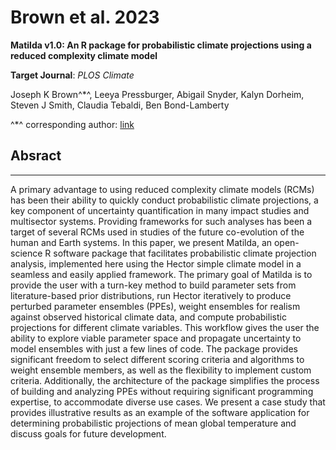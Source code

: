 # Brown et al. 2023 

**Matilda v1.0: An R package for probabilistic climate projections using a reduced complexity climate model**

**Target Journal**: *PLOS Climate*

Joseph K Brown^*^, Leeya Pressburger, Abigail Snyder, Kalyn Dorheim, Steven J Smith, Claudia Tebaldi, Ben Bond-Lamberty

^*^ corresponding author: [link](joseph.brown@pnnl.gov)

## Absract
___

A primary advantage to using reduced complexity climate models (RCMs) has been their ability to quickly conduct probabilistic climate projections, a key component of uncertainty quantification in many impact studies and multisector systems. Providing frameworks for such analyses has been a target of several RCMs used in studies of the future co-evolution of the human and Earth systems. In this paper, we present Matilda, an open-science R software package that facilitates probabilistic climate projection analysis, implemented here using the Hector simple climate model in a seamless and easily applied framework. The primary goal of Matilda is to provide the user with a turn-key method to build parameter sets from literature-based prior distributions, run Hector iteratively to produce perturbed parameter ensembles (PPEs), weight ensembles for realism against observed historical climate data, and compute probabilistic projections for different climate variables. This workflow gives the user the ability to explore viable parameter space and propagate uncertainty to model ensembles with just a few lines of code. The package provides significant freedom to select different scoring criteria and algorithms to weight ensemble members, as well as the flexibility to implement custom criteria. Additionally, the architecture of the package simplifies the process of building and analyzing PPEs without requiring significant programming expertise, to accommodate diverse use cases. We present a case study that provides illustrative results as an example of the software application for determining probabilistic projections of mean global temperature and discuss goals for future development.

